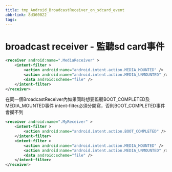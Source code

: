 ```yaml
---
title: tmp_Android_BroadcastReceiver_on_sdcard_event
abbrlink: 8d360022
tags:
---
```

broadcast receiver - 監聽sd card事件
===
```xml
<receiver android:name=".MediaReceiver" >
    <intent-filter >
        <action android:name="android.intent.action.MEDIA_MOUNTED" />
        <action android:name="android.intent.action.MEDIA_UNMOUNTED" />
        <data android:scheme="file" />
    </intent-filter>
</receiver>
```
在同一個BroadcastReceiver內如果同時想要監聽BOOT_COMPLETED及MEDIA_MOUNTED事件
intent-filter必須分開寫，否則BOOT_COMPLETED事件會攔不到
```xml
<receiver android:name=".MyReceiver" >
    <intent-filter >
        <action android:name="android.intent.action.BOOT_COMPLETED" />
    </intent-filter>
    <intent-filter >
        <action android:name="android.intent.action.MEDIA_MOUNTED" />
        <action android:name="android.intent.action.MEDIA_UNMOUNTED" />
        <data android:scheme="file" />
    </intent-filter>
</receiver>
```